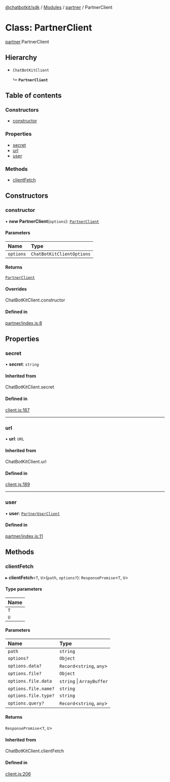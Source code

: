 [@chatbotkit/sdk](../README.md) / [Modules](../modules.md) / [partner](../modules/partner.md) / PartnerClient

# Class: PartnerClient

[partner](../modules/partner.md).PartnerClient

## Hierarchy

- `ChatBotKitClient`

  ↳ **`PartnerClient`**

## Table of contents

### Constructors

- [constructor](partner.PartnerClient.md#constructor)

### Properties

- [secret](partner.PartnerClient.md#secret)
- [url](partner.PartnerClient.md#url)
- [user](partner.PartnerClient.md#user)

### Methods

- [clientFetch](partner.PartnerClient.md#clientfetch)

## Constructors

### constructor

• **new PartnerClient**(`options`): [`PartnerClient`](partner.PartnerClient.md)

#### Parameters

| Name | Type |
| :------ | :------ |
| `options` | `ChatBotKitClientOptions` |

#### Returns

[`PartnerClient`](partner.PartnerClient.md)

#### Overrides

ChatBotKitClient.constructor

#### Defined in

[partner/index.js:8](https://github.com/chatbotkit/node-sdk/blob/d5a6097/packages/sdk/src/partner/index.js#L8)

## Properties

### secret

• **secret**: `string`

#### Inherited from

ChatBotKitClient.secret

#### Defined in

[client.js:187](https://github.com/chatbotkit/node-sdk/blob/d5a6097/packages/sdk/src/client.js#L187)

___

### url

• **url**: `URL`

#### Inherited from

ChatBotKitClient.url

#### Defined in

[client.js:189](https://github.com/chatbotkit/node-sdk/blob/d5a6097/packages/sdk/src/client.js#L189)

___

### user

• **user**: [`PartnerUserClient`](partner_user.PartnerUserClient.md)

#### Defined in

[partner/index.js:11](https://github.com/chatbotkit/node-sdk/blob/d5a6097/packages/sdk/src/partner/index.js#L11)

## Methods

### clientFetch

▸ **clientFetch**\<`T`, `U`\>(`path`, `options?`): `ResponsePromise`\<`T`, `U`\>

#### Type parameters

| Name |
| :------ |
| `T` |
| `U` |

#### Parameters

| Name | Type |
| :------ | :------ |
| `path` | `string` |
| `options?` | `Object` |
| `options.data?` | `Record`\<`string`, `any`\> |
| `options.file?` | `Object` |
| `options.file.data` | `string` \| `ArrayBuffer` |
| `options.file.name?` | `string` |
| `options.file.type?` | `string` |
| `options.query?` | `Record`\<`string`, `any`\> |

#### Returns

`ResponsePromise`\<`T`, `U`\>

#### Inherited from

ChatBotKitClient.clientFetch

#### Defined in

[client.js:206](https://github.com/chatbotkit/node-sdk/blob/d5a6097/packages/sdk/src/client.js#L206)
